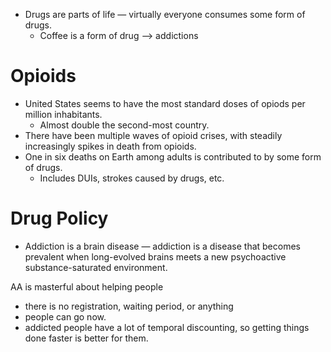 
* Drugs are parts of life — virtually everyone consumes some form of drugs.
	* Coffee is a form of drug ⟶ addictions

# Opioids
* United States seems to have the most standard doses of opiods per million inhabitants.
	* Almost double the second-most country.
* There have been multiple waves of opioid crises, with steadily increasingly spikes in death from opioids.
* One in six deaths on Earth among adults is contributed to by some form of drugs.
	* Includes DUIs, strokes caused by drugs, etc.

# Drug Policy
* Addiction is a brain disease — addiction is a disease that becomes prevalent when long-evolved brains meets a new psychoactive substance-saturated environment.

AA is masterful about helping people
* there is no registration, waiting period, or anything
* people can go now.
* addicted people have a lot of temporal discounting, so getting things done faster is better for them.
